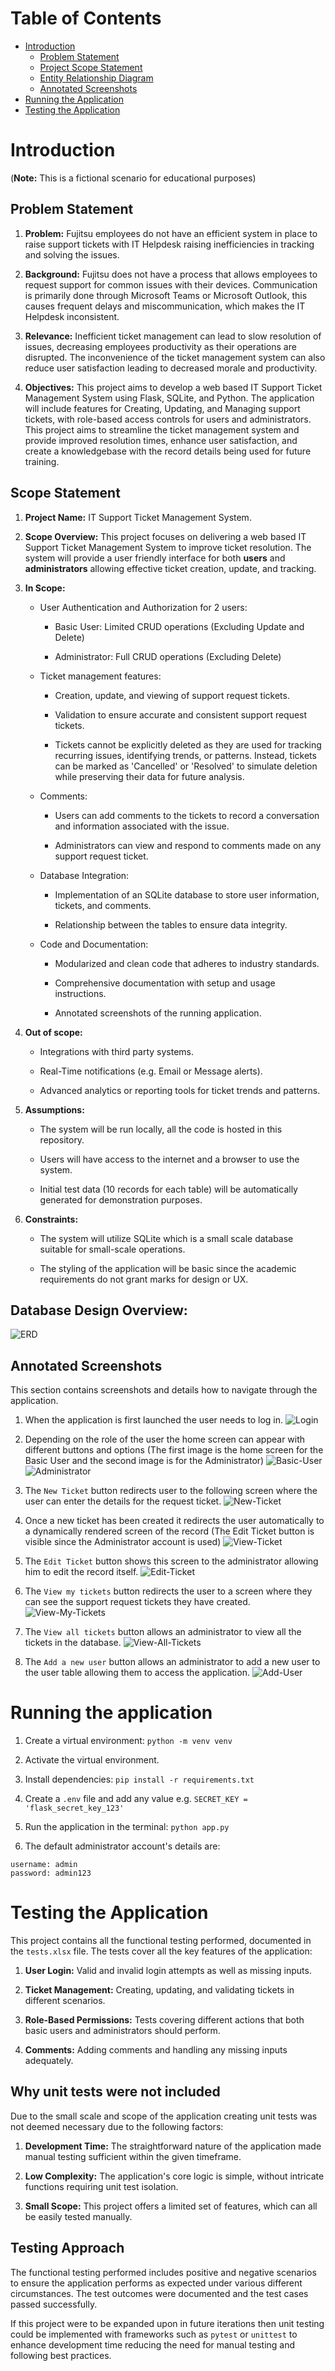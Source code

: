 # Table of Contents

- [Introduction](#introduction)
  - [Problem Statement](#problem-statement)
  - [Project Scope Statement](#scope-statement)
  - [Entity Relationship Diagram](#database-design-overview)
  - [Annotated Screenshots](#annotated-screenshots)
- [Running the Application](#running-the-application)
- [Testing the Application](#testing-the-application)

# Introduction

(**Note:** This is a fictional scenario for educational purposes)

## Problem Statement

1. **Problem:** Fujitsu employees do not have an efficient system in place to raise support tickets with IT Helpdesk raising inefficiencies in tracking and solving the issues.

2. **Background:** Fujitsu does not have a process that allows employees to request support for common issues with their devices. Communication is primarily done through Microsoft Teams or Microsoft Outlook, this causes frequent delays and miscommunication, which makes the IT Helpdesk inconsistent.

3. **Relevance:** Inefficient ticket management can lead to slow resolution of issues, decreasing employees productivity as their operations are disrupted. The inconvenience of the ticket management system can also reduce user satisfaction leading to decreased morale and productivity.

4. **Objectives:** This project aims to develop a web based IT Support Ticket Management System using Flask, SQLite, and Python. The application will include features for Creating, Updating, and Managing support tickets, with role-based access controls for users and administrators. This project aims to streamline the ticket management system and provide improved resolution times, enhance user satisfaction, and create a knowledgebase with the record details being used for future training.

## Scope Statement

1. **Project Name:** IT Support Ticket Management System.

2. **Scope Overview:** This project focuses on delivering a web based IT Support Ticket Management System to improve ticket resolution. The system will provide a user friendly interface for both **users** and **administrators** allowing effective ticket creation, update, and tracking.

3. **In Scope:**

   - User Authentication and Authorization for 2 users:

     - Basic User: Limited CRUD operations (Excluding Update and Delete)

     - Administrator: Full CRUD operations (Excluding Delete)

   - Ticket management features:

     - Creation, update, and viewing of support request tickets.

     - Validation to ensure accurate and consistent support request tickets.

     - Tickets cannot be explicitly deleted as they are used for tracking recurring issues, identifying trends, or patterns. Instead, tickets can be marked as 'Cancelled' or 'Resolved' to simulate deletion while preserving their data for future analysis.

   - Comments:

     - Users can add comments to the tickets to record a conversation and information associated with the issue.

     - Administrators can view and respond to comments made on any support request ticket.

   - Database Integration:

     - Implementation of an SQLite database to store user information, tickets, and comments.

     - Relationship between the tables to ensure data integrity.

   - Code and Documentation:

     - Modularized and clean code that adheres to industry standards.

     - Comprehensive documentation with setup and usage instructions.

     - Annotated screenshots of the running application.

4. **Out of scope:**

   - Integrations with third party systems.

   - Real-Time notifications (e.g. Email or Message alerts).

   - Advanced analytics or reporting tools for ticket trends and patterns.

5. **Assumptions:**

   - The system will be run locally, all the code is hosted in this repository.

   - Users will have access to the internet and a browser to use the system.

   - Initial test data (10 records for each table) will be automatically generated for demonstration purposes.

6. **Constraints:**

   - The system will utilize SQLite which is a small scale database suitable for small-scale operations.

   - The styling of the application will be basic since the academic requirements do not grant marks for design or UX.

## Database Design Overview:

![ERD](./documentation/erd.png)

## Annotated Screenshots

This section contains screenshots and details how to navigate through the application.

1. When the application is first launched the user needs to log in.
   ![Login](./documentation/1.login.png)

2. Depending on the role of the user the home screen can appear with different buttons and options (The first image is the home screen for the Basic User and the second image is for the Administrator)
   ![Basic-User](./documentation/2.home-user.png)
   ![Administrator](./documentation/3.home-admin.png)

3. The `New Ticket` button redirects user to the following screen where the user can enter the details for the request ticket.
   ![New-Ticket](./documentation/4.new-ticket.png)

4. Once a new ticket has been created it redirects the user automatically to a dynamically rendered screen of the record (The Edit Ticket button is visible since the Administrator account is used)
   ![View-Ticket](./documentation/5.view-ticket.png)

5. The `Edit Ticket` button shows this screen to the administrator allowing him to edit the record itself.
   ![Edit-Ticket](./documentation/6.edit-ticket.png)

6. The `View my tickets` button redirects the user to a screen where they can see the support request tickets they have created.
   ![View-My-Tickets](./documentation/7.view-my-tickets.png)

7. The `View all tickets` button allows an administrator to view all the tickets in the database.
   ![View-All-Tickets](./documentation/8.view-all-tickets.png)

8. The `Add a new user` button allows an administrator to add a new user to the user table allowing them to access the application.
   ![Add-User](./documentation/9.add-user.png)

# Running the application

1. Create a virtual environment: `python -m venv venv`

2. Activate the virtual environment.

3. Install dependencies: `pip install -r requirements.txt`

4. Create a `.env` file and add any value e.g. `SECRET_KEY = 'flask_secret_key_123'`

5. Run the application in the terminal: `python app.py`

6. The default administrator account's details are:

```
username: admin
password: admin123
```

# Testing the Application

This project contains all the functional testing performed, documented in the `tests.xlsx` file. The tests cover all the key features of the application:

1. **User Login:** Valid and invalid login attempts as well as missing inputs.

2. **Ticket Management:** Creating, updating, and validating tickets in different scenarios.

3. **Role-Based Permissions:** Tests covering different actions that both basic users and administrators should perform.

4. **Comments:** Adding comments and handling any missing inputs adequately.

## Why unit tests were not included

Due to the small scale and scope of the application creating unit tests was not deemed necessary due to the following factors:

1. **Development Time:** The straightforward nature of the application made manual testing sufficient within the given timeframe.

2. **Low Complexity:** The application's core logic is simple, without intricate functions requiring unit test isolation.

3. **Small Scope:** This project offers a limited set of features, which can all be easily tested manually.

## Testing Approach

The functional testing performed includes positive and negative scenarios to ensure the application performs as expected under various different circumstances. The test outcomes were documented and the test cases passed successfully.

If this project were to be expanded upon in future iterations then unit testing could be implemented with frameworks such as `pytest` or `unittest` to enhance development time reducing the need for manual testing and following best practices.
